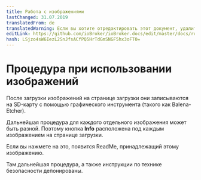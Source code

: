 ```yaml
---
title: Работа с изображениями
lastChanged: 31.07.2019
translatedFrom: de
translatedWarning: Если вы хотите отредактировать этот документ, удалите поле «translationFrom», в противном случае этот документ будет снова автоматически переведен
editLink: https://github.com/ioBroker/ioBroker.docs/edit/master/docs/ru/install/images.md
hash: LSjzo4sW6IezL2SnJfsACfPQ5HrTdGmSNGF5hx3oFT0=
---
```

# Процедура при использовании изображений
После загрузки изображений на странице загрузки они записываются на SD-карту с помощью графического инструмента (такого как Balena-Etcher).

Дальнейшая процедура для каждого отдельного изображения может быть разной.
Поэтому кнопка **Info** расположена под каждым изображением на странице загрузки.

Если вы нажмете на это, появится ReadMe, принадлежащий этому изображению.

Там дальнейшая процедура, а также инструкции по технике безопасности депонированы.